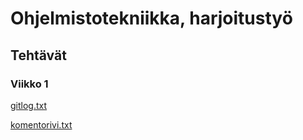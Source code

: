 # Ohjelmistotekniikka, harjoitustyö
## Tehtävät
### Viikko 1

[gitlog.txt](https://github.com/teppluka/ot_harjoitustyo/blob/main/laskarit/viikko1/gitlog.txt)

[komentorivi.txt](https://github.com/teppluka/ot_harjoitustyo/blob/main/laskarit/viikko1/komentorivi.txt)
